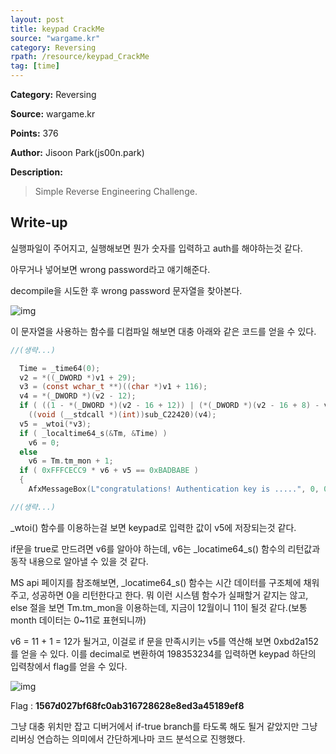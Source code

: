 ```yaml
---
layout: post
title: keypad CrackMe
source: "wargame.kr"
category: Reversing
rpath: /resource/keypad_CrackMe
tag: [time] 
---
```


**Category:** Reversing

**Source:** wargame.kr

**Points:** 376

**Author:** Jisoon Park(js00n.park)

**Description:** 

> Simple Reverse Engineering Challenge.

## Write-up

실행파일이 주어지고, 실행해보면 뭔가 숫자를 입력하고 auth를 해야하는것 같다.

아무거나 넣어보면 wrong password라고 얘기해준다.

decompile을 시도한 후 wrong password 문자열을 찾아본다.

![img]({{page.rpath|prepend:site.baseurl}}/string.png)

이 문자열을 사용하는 함수를 디컴파일 해보면 대충 아래와 같은 코드를 얻을 수 있다.

```c
//(생략...)

  Time = _time64(0);
  v2 = *((_DWORD *)v1 + 29);
  v3 = (const wchar_t **)((char *)v1 + 116);
  v4 = *(_DWORD *)(v2 - 12);
  if ( ((1 - *(_DWORD *)(v2 - 16 + 12)) | (*(_DWORD *)(v2 - 16 + 8) - v4)) < 0 )
    ((void (__stdcall *)(int))sub_C22420)(v4);
  v5 = _wtoi(*v3);
  if ( _localtime64_s(&Tm, &Time) )
    v6 = 0;
  else
    v6 = Tm.tm_mon + 1;
  if ( 0xFFFCECC9 * v6 + v5 == 0xBADBABE )
  {
    AfxMessageBox(L"congratulations! Authentication key is .....", 0, 0);

//(생략...)
```

_wtoi() 함수를 이용하는걸 보면 keypad로 입력한 값이 v5에 저장되는것 같다.

if문을 true로 만드려면 v6를 알아야 하는데, v6는 _locatime64_s() 함수의 리턴값과 동작 내용으로 알아낼 수 있을 것 같다.

MS api 페이지를 참조해보면, _locatime64_s() 함수는 시간 데이터를 구조체에 채워주고, 성공하면 0을 리턴한다고 한다. 뭐 이런 시스템 함수가 실패할거 같지는 않고, else 절을 보면 Tm.tm_mon을 이용하는데, 지금이 12월이니 11이 될것 같다.(보통 month 데이터는 0~11로 표현되니까)

v6 = 11 + 1 = 12가 될거고, 이걸로 if 문을 만족시키는 v5를 역산해 보면 0xbd2a152를 얻을 수 있다. 이를 decimal로 변환하여 198353234를 입력하면 keypad 하단의 입력창에서 flag를 얻을 수 있다.

![img]({{page.rpath|prepend:site.baseurl}}/flag.png)

Flag : **1567d027bf68fc0ab316728628e8ed3a45189ef8**

그냥 대충 위치만 잡고 디버거에서 if-true branch를 타도록 해도 될거 같았지만 그냥 리버싱 연습하는 의미에서 간단하게나마 코드 분석으로 진행했다.
